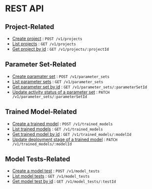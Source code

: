 # REST API

## Project-Related

* [Create project](projects/post.md) : `POST /v1/projects`
* [List projects](projects/get.md) : `GET /v1/projects`
* [Get project by id](projects/projectId/get.md) : `GET /v1/projects/:projectId`

## Parameter Set-Related

* [Create paramater set](parameter_sets/post.md) : `POST /v1/parameter_sets`
* [List parameter sets](parameter_sets/get.md) : `GET /v1/parameter_sets`
* [Get parameter set by id](parameter_sets/parameterSetId/get.md) : `GET /v1/parameter_sets/:parameterSetId`
* [Update activity status of a parameter set](parameter_sets/parameterSetId/patch.md) : `PATCH /v1/parameter_sets/:parameterSetId`

## Trained Model-Related

* [Create a trained model](trained_models/post.md) : `POST /v1/trained_models`
* [List trained models](trained_models/get.md) : `GET /v1/trained_models`
* [Get trained model by id](trained_models/modelId/get.md) : `GET /v1/trained_models/:modelId`
* [Update deployment stage of a trained model](trained_models/modelId/patch.md) : `PATCH /v1/trained_models/:modelId`

## Model Tests-Related

* [Create a model test](model_tests/post.md) : `POST /v1/model_tests`
* [List model tests](model_tests/get.md) : `GET /v1/model_tests`
* [Get model test by id](model_tests/testId/get.md) : `GET /v1/model_tests/:testId`

